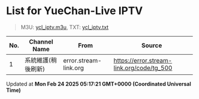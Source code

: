 # List for **YueChan-Live IPTV**

> M3U: [ycl_iptv.m3u](/ycl_iptv.m3u), TXT: [ycl_iptv.txt](/txt/ycl_iptv.txt)

| No. | Channel Name | From | Source |
| --- | ------------ | ---- | ------ |
| 1 | 系統維護(稍後刷新) | error.stream-link.org | <https://error.stream-link.org/code/tg_500> |

Updated at **Mon Feb 24 2025 05:17:21 GMT+0000 (Coordinated Universal Time)**

